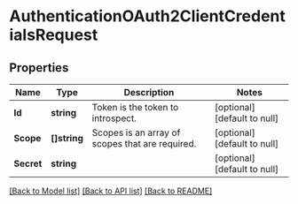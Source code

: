 # AuthenticationOAuth2ClientCredentialsRequest

## Properties
Name | Type | Description | Notes
------------ | ------------- | ------------- | -------------
**Id** | **string** | Token is the token to introspect. | [optional] [default to null]
**Scope** | **[]string** | Scopes is an array of scopes that are required. | [optional] [default to null]
**Secret** | **string** |  | [optional] [default to null]

[[Back to Model list]](../README.md#documentation-for-models) [[Back to API list]](../README.md#documentation-for-api-endpoints) [[Back to README]](../README.md)


